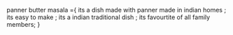 panner butter masala ={
    its a dish made with panner made  in indian homes ;
    its easy to make ;
    its a indian traditional dish ;
    its favourtite of all family members;
}